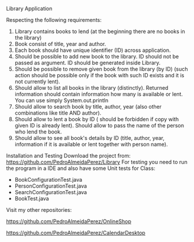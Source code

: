 Library Application

Respecting the following requirements:

1. Library contains books to lend (at the beginning there are no books in the library)
2. Book consist of title, year and author.
4. Each book should have unique identifier (ID) across application.
5. Should be possible to add new book to the library. ID should not be passed as argument. ID should be generated inside Library.
6. Should be possible to remove given book from the library (by ID) (such action should be possible only if the book with such ID exists and it is not currently lent).
7. Should allow to list all books in the library (distinctly). Returned information should contain information how many is available or lent. You can use simply System.out.println
8. Should allow to search book by title, author, year (also other combinations like title AND author).
9. Should allow to lent a book by ID ( should be forbidden if copy with given ID is already lent). Should allow to pass the name of the person who lend the book.
10. Should allow to see all book's details by ID (title, author, year, information if it is available or lent together with person name).

Installation and Testing
Download the project from: https://github.com/PedroAlmeidaPerez/Library
For testing you need to run the program in a IDE and also have some Unit tests for Class:
* BookConfigurationTest.java
* PersonConfigurationTest.java  
* SearchConfigurationTest.java
* BookTest.java

Visit my other repositories:  

https://github.com/PedroAlmeidaPerez/OnlineShop

https://github.com/PedroAlmeidaPerez/CalendarDesktop

